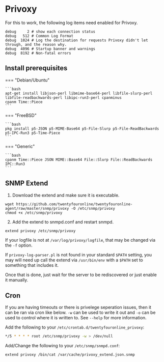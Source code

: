 # Privoxy

For this to work, the following log items need enabled for Privoxy.

```
debug     2 # show each connection status
debug   512 # Common Log Format
debug  1024 # Log the destination for requests Privoxy didn't let through, and the reason why.
debug  4096 # Startup banner and warnings
debug  8192 # Non-fatal errors
```

## Install prerequisites

=== "Debian/Ubuntu"

    ```bash
    apt-get install libjson-perl libmime-base64-perl libfile-slurp-perl libfile-readbackwards-perl libipc-run3-perl cpanminus
    cpanm Time::Piece
    ```

=== "FreeBSD"

    ```bash
    pkg install p5-JSON p5-MIME-Base64 p5-File-Slurp p5-File-ReadBackwards p5-IPC-Run3 p5-Time-Piece
    ```
=== "Generic"

    ```bash
    cpanm Time::Piece JSON MIME::Base64 File::Slurp File::ReadBackwards IPC::Run3
    ```

## SNMP Extend

1. Download the extend and make sure it is executable.
```
wget https://github.com/twentyfouronline/twentyfouronline-agent/raw/master/snmp/privoxy -O /etc/snmp/privoxy
chmod +x /etc/snmp/privoxy
```

2. Add the extend to snmpd.conf and restart snmpd.

```bash
extend privoxy /etc/snmp/privoxy
```

If your logfile is not at `/var/log/privoxy/logfile`, that may be
changed via the `-f` option.

If `privoxy-log-parser.pl` is not found in your standard `$PATH`
setting, you may will need up call the extend via `/usr/bin/env` with
a `$PATH` set to something that includes it.

Once that is done, just wait for the server to be rediscovered or just
enable it manually.

## Cron

If you are having timeouts or there is privelege seperation issues,
then it can be ran via cron like below. `-w` can be used to write it
out and `-o` can be used to control where it is written to. See
`--help` for more information.

Add the following to your `/etc/crontab.d/twentyfouronline_privoxy`: 

```bash
*/5 * * * * root /etc/snmp/privoxy -w > /dev/null

```

Add/Change the following to your `/etc/snmp/snmpd.conf`:

```bash
extend privoxy /bin/cat /var/cache/privoxy_extend.json.snmp
```




